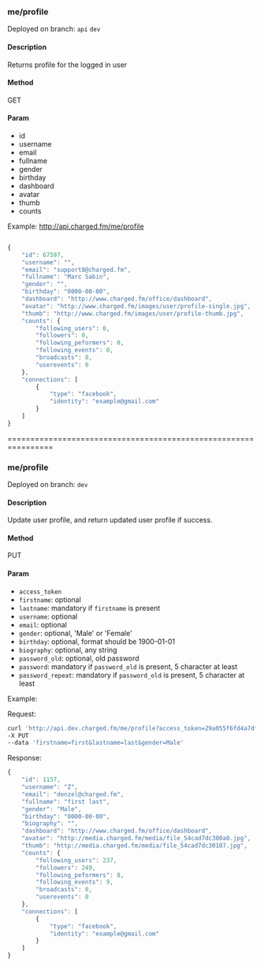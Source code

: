 ### **me/profile**

Deployed on branch: `api` `dev`

#### **Description**

Returns profile for the logged in user

#### **Method**

GET

#### **Param**

- id
- username
- email
- fullname
- gender
- birthday
- dashboard
- avatar
- thumb
- counts

Example:
http://api.charged.fm/me/profile

```javascript

{
    "id": 67597,
    "username": "",
    "email": "support8@charged.fm",
    "fullname": "Marc Sabin",
    "gender": "",
    "birthday": "0000-00-00",
    "dashboard": "http://www.charged.fm/office/dashboard",
    "avatar": "http://www.charged.fm/images/user/profile-single.jpg",
    "thumb": "http://www.charged.fm/images/user/profile-thumb.jpg",
    "counts": {
        "following_users": 0,
        "followers": 0,
        "following_peformers": 0,
        "following_events": 0,
        "broadcasts": 0,
        "userevents": 0
    },
    "connections": [
        {
            "type": "facebook",
            "identity": "example@gmail.com"
        }
    ]
}
```

================================================================

### **me/profile**

Deployed on branch: `dev`

#### **Description**

Update user profile, and return updated user profile if success.

#### **Method**

PUT

#### **Param**

- `access_token`
- `firstname`: optional
- `lastname`: mandatory if `firstname` is present
- `username`: optional
- `email`: optional
- `gender`: optional, 'Male' or 'Female'
- `birthday`: optional, format should be 1900-01-01
- `biography`: optional, any string
- `password_old`: optional, old password
- `password`: mandatory if `password_old` is present, 5 character at least
- `password_repeat`: mandatory if `password_old` is present, 5 character at least

Example:

Request:

```sh
curl 'http://api.dev.charged.fm/me/profile?access_token=29a055f6fd4a7df45854b38343aa5b1eedb44242'
-X PUT
--data 'firstname=first&lastname=last&gender=Male'
```

Response:

```javascript
{
    "id": 1157,
    "username": "Z",
    "email": "denzel@charged.fm",
    "fullname": "first last",
    "gender": "Male",
    "birthday": "0000-00-00",
    "biography": "",
    "dashboard": "http://www.charged.fm/office/dashboard",
    "avatar": "http://media.charged.fm/media/file_54cad7dc300a0.jpg",
    "thumb": "http://media.charged.fm/media/file_54cad7dc30107.jpg",
    "counts": {
        "following_users": 237,
        "followers": 249,
        "following_peformers": 8,
        "following_events": 9,
        "broadcasts": 0,
        "userevents": 0
    },
    "connections": [
        {
            "type": "facebook",
            "identity": "example@gmail.com"
        }
    ]
}
```


